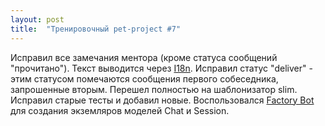 ```yaml
---
layout: post
title:  "Тренировочный pet-project #7"
---
```

Исправил все замечания ментора (кроме статуса сообщений "прочитано").
Текст выводится через [I18n](http://rusrails.ru/rails-internationalization-i18n-api).
Исправил статус "deliver" - этим статусом помечаются сообщения первого собеседника, запрошенные вторым.
Перешел полностью на шаблонизатор slim.
Исправил старые тесты и добавил новые. Воспользовался [Factory Bot](https://github.com/thoughtbot/factory_bot_rails) для создания экземляров моделей Chat и Session.
